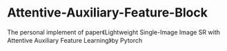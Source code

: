 # Attentive-Auxiliary-Feature-Block
The personal implement of paper《Lightweight Single-Image Image SR with Attentive Auxiliary Feature Learning》by Pytorch
